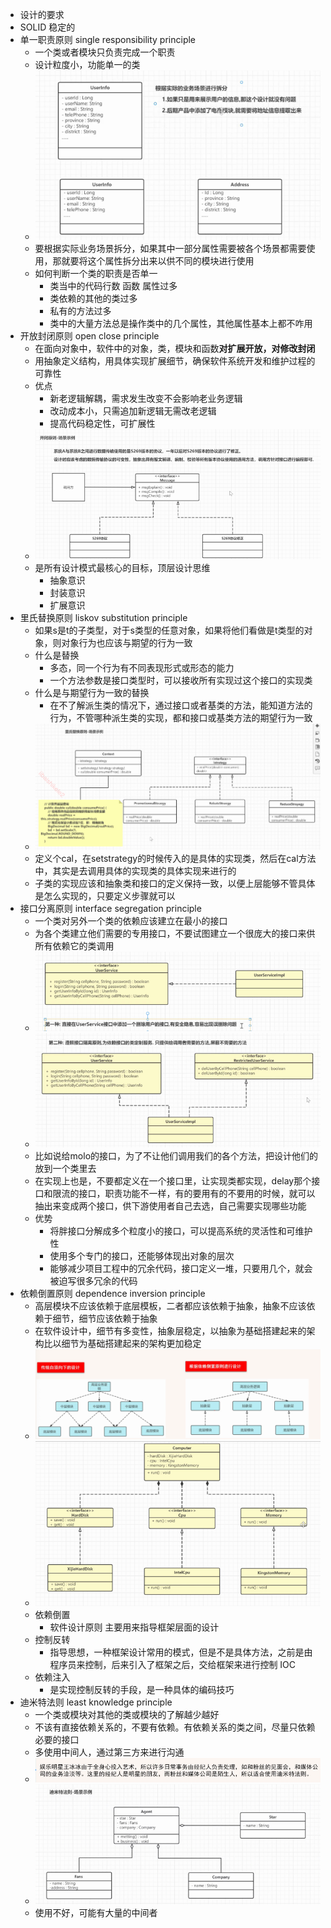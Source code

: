 - 设计的要求
- SOLID 稳定的
- 单一职责原则 single responsibility principle
	- 一个类或者模块只负责完成一个职责
	- 设计粒度小，功能单一的类
	- ![image.png](../assets/image_1700271460495_0.png)
	- 要根据实际业务场景拆分，如果其中一部分属性需要被各个场景都需要使用，那就要将这个属性拆分出来以供不同的模块进行使用
	- 如何判断一个类的职责是否单一
		- 类当中的代码行数 函数 属性过多
		- 类依赖的其他的类过多
		- 私有的方法过多
		- 类中的大量方法总是操作类中的几个属性，其他属性基本上都不咋用
- 开放封闭原则 open close principle
	- 在面向对象中，软件中的对象，类，模块和函数**对扩展开放，对修改封闭**
	- 用抽象定义结构，用具体实现扩展细节，确保软件系统开发和维护过程的可靠性
	- 优点
		- 新老逻辑解耦，需求发生改变不会影响老业务逻辑
		- 改动成本小，只需追加新逻辑无需改老逻辑
		- 提高代码稳定性，可扩展性
	- ![image.png](../assets/image_1700271909233_0.png)
	- 是所有设计模式最核心的目标，顶层设计思维
		- 抽象意识
		- 封装意识
		- 扩展意识
- 里氏替换原则 liskov substitution principle
	- 如果s是t的子类型，对于s类型的任意对象，如果将他们看做是t类型的对象，则对象行为也应该与期望的行为一致
	- 什么是替换
		- 多态，同一个行为有不同表现形式或形态的能力
		- 一个方法参数是接口类型时，可以接收所有实现过这个接口的实现类
	- 什么是与期望行为一致的替换
		- 在不了解派生类的情况下，通过接口或者基类的方法，能知道方法的行为，不管哪种派生类的实现，都和接口或基类方法的期望行为一致
	- ![image.png](../assets/image_1700272859693_0.png)
	- 定义个cal，在setstrategy的时候传入的是具体的实现类，然后在cal方法中，其实是去调用具体的实现类的具体实现来进行的
	- 子类的实现应该和抽象类和接口的定义保持一致，以便上层能够不管具体是怎么实现的，只要定义步骤就可以
- 接口分离原则 interface segregation principle
	- 一个类对另外一个类的依赖应该建立在最小的接口
	- 为各个类建立他们需要的专用接口，不要试图建立一个很庞大的接口来供所有依赖它的类调用
	- ![image.png](../assets/image_1700273362657_0.png)
	- ![image.png](../assets/image_1700273385160_0.png)
	- 比如说给molo的接口，为了不让他们调用我们的各个方法，把设计他们的放到一个类里去
	- 在实现上也是，不要都定义在一个接口里，让实现类都实现，delay那个接口和限流的接口，职责功能不一样，有的要用有的不要用的时候，就可以抽出来变成两个接口，供下游使用者自己去选，自己需要实现哪些功能
	- 优势
		- 将胖接口分解成多个粒度小的接口，可以提高系统的灵活性和可维护性
		- 使用多个专门的接口，还能够体现出对象的层次
		- 能够减少项目工程中的冗余代码，接口定义一堆，只要用几个，就会被迫写很多冗余的代码
- 依赖倒置原则 dependence inversion principle
	- 高层模块不应该依赖于底层模板，二者都应该依赖于抽象，抽象不应该依赖于细节，细节应该依赖于抽象
	- 在软件设计中，细节有多变性，抽象层稳定，以抽象为基础搭建起来的架构比以细节为基础搭建起来的架构更加稳定
	- ![image.png](../assets/image_1700274723977_0.png)
	- ![image.png](../assets/image_1700275014207_0.png)
	- 依赖倒置
		- 软件设计原则 主要用来指导框架层面的设计
	- 控制反转
		- 指导思想，一种框架设计常用的模式，但是不是具体方法，之前是由程序员来控制，后来引入了框架之后，交给框架来进行控制 IOC
	- 依赖注入
		- 是实现控制反转的手段，是一种具体的编码技巧
- 迪米特法则 least knowledge principle
	- 一个类或模块对其他的类或模块的了解越少越好
	- 不该有直接依赖关系的，不要有依赖。有依赖关系的类之间，尽量只依赖必要的接口
	- 多使用中间人，通过第三方来进行沟通
	- ![image.png](../assets/image_1700275321998_0.png)
	- ![image.png](../assets/image_1700275504519_0.png)
	- 使用不好，可能有大量的中间者